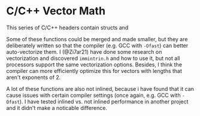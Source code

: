 # C/C++ Vector Math

This series of C/C++ headers contain structs and

Some of these functions could be merged and made smaller, but they are deliberately written so that the compiler (e.g. GCC with `-Ofast`) can better auto-vectorize them. I (@Zi7ar21) have done some research on vectorization and discovered `immintrin.h` and how to use it, but not all processors support the same vectorization options. Besides, I think the compiler can more efficiently optimize this for vectors with lengths that aren't exponents of 2.

A lot of these functions are also not inlined, because i have found that it can cause issues with certain compiler settings (once again, e.g. GCC with `-Ofast`). I have tested inlined vs. not inlined performance in another project and it didn't make a noticable difference.
